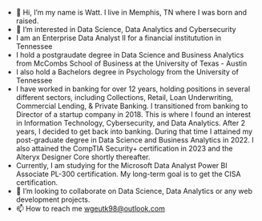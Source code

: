 - 👋 Hi, I’m my name is Watt.  I live in Memphis, TN where I was born and raised.  
- 👀 I’m interested in Data Science, Data Analytics and Cybersecurity
- I am an Enterprise Data Analyst II for a financial institutution in Tennessee
- I hold a postgraudate degree in Data Science and Business Analytics from McCombs School of Business at the University of Texas - Austin
- I also hold a Bachelors degree in Psychology from the University of Tennessee
- I have worked in banking for over 12 years, holding positions in several different sectors, including Collections, Retail, Loan Underwriting, Commercial Lending, & Private Banking.  I transitioned from banking to Director of a startup company in 2018.  This is where I found an interest in Information Technology, Cybersecurity, and Data Analytics.  After 2 years, I decided to get back into banking.  During that time I attained my post-graduate degree in Data Science and Business Analytics in 2022.  I also attained the CompTIA Security+ certification in 2023 and the Alteryx Designer Core shortly thereafter. 
- Currently, I am studying for the Microsoft Data Analyst Power BI Associate PL-300 certification.  My long-term goal is to get the CISA certification.   
- 💞️ I’m looking to collaborate on Data Science, Data Analytics or any web development projects.
- 📫 How to reach me wgeutk98@outlook.com

<!---
WattEfird4/WattEfird4 is a ✨ special ✨ repository because its `README.md` (this file) appears on your GitHub profile.
You can click the Preview link to take a look at your changes.
--->
